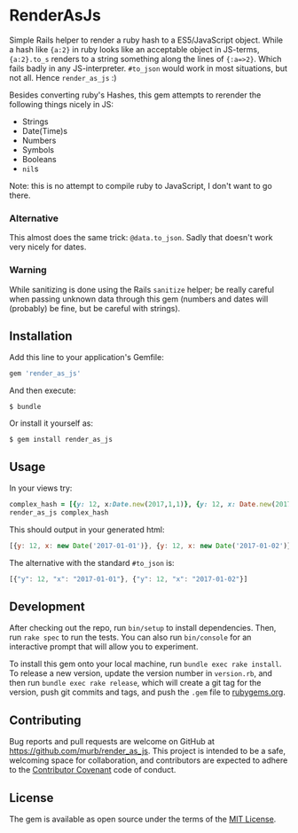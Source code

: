 # RenderAsJs

Simple Rails helper to render a ruby hash to a ES5/JavaScript object. While a hash like `{a:2}` in ruby looks like an acceptable object in JS-terms, `{a:2}.to_s`
renders to a string something along the lines of `{:a=>2}`. Which fails badly in any JS-interpreter. `#to_json` would work in most situations, but not all.
Hence `render_as_js` :)

Besides converting ruby's Hashes, this gem attempts to rerender the following things nicely in JS:

- Strings
- Date(Time)s
- Numbers
- Symbols
- Booleans
- `nil`s

Note: this is no attempt to compile ruby to JavaScript, I don't want to go there.

### Alternative

This almost does the same trick: `@data.to_json`. Sadly that doesn't work very nicely for dates.

### Warning

While sanitizing is done using the Rails `sanitize` helper; be really careful when passing unknown data through this gem (numbers and dates will (probably) be fine, but be careful with strings).

## Installation

Add this line to your application's Gemfile:

```ruby
gem 'render_as_js'
```

And then execute:

    $ bundle

Or install it yourself as:

    $ gem install render_as_js

## Usage

In your views try:

```ruby
complex_hash = [{y: 12, x:Date.new(2017,1,1)}, {y: 12, x: Date.new(2017,1,2)}]
render_as_js complex_hash
```

This should output in your generated html:

```javascript
[{y: 12, x: new Date('2017-01-01')}, {y: 12, x: new Date('2017-01-02')}]
```

The alternative with the standard `#to_json` is:

```javascript
[{"y": 12, "x": "2017-01-01"}, {"y": 12, "x": "2017-01-02"}]
```

## Development

After checking out the repo, run `bin/setup` to install dependencies. Then, run `rake spec` to run the tests. You can also run `bin/console` for an interactive prompt that will allow you to experiment.

To install this gem onto your local machine, run `bundle exec rake install`. To release a new version, update the version number in `version.rb`, and then run `bundle exec rake release`, which will create a git tag for the version, push git commits and tags, and push the `.gem` file to [rubygems.org](https://rubygems.org).

## Contributing

Bug reports and pull requests are welcome on GitHub at https://github.com/murb/render_as_js. This project is intended to be a safe, welcoming space for collaboration, and contributors are expected to adhere to the [Contributor Covenant](http://contributor-covenant.org) code of conduct.


## License

The gem is available as open source under the terms of the [MIT License](http://opensource.org/licenses/MIT).

